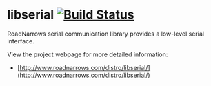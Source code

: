 # libserial [![Build Status](http://colorado.roadnarrows.com:40105/buildStatus/icon?job=libserial)](http://colorado.roadnarrows.com:40105/job/libserial/)

RoadNarrows serial communication library provides a low-level serial interface.

View the project webpage for more detailed information:
  * [http://www.roadnarrows.com/distro/libserial/](http://www.roadnarrows.com/distro/libserial/) 
